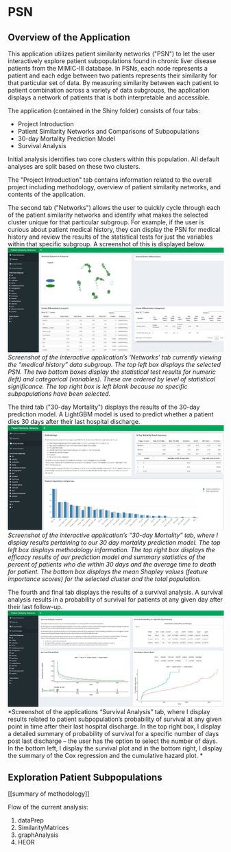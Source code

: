# PSN


## Overview of the Application
This application utilizes patient similarity networks ("PSN") to let the user interactively explore patient subpopulations found in chronic liver disease patients from the MIMIC-III database. In PSNs, each node represents a patient and each edge between two patients represents their similarity for that particular set of data. By measuring similarity between each patient to patient combination across a variety of data subgroups, the application displays a network of patients that is both interpretable and accessible.

The application (contained in the Shiny folder) consists of four tabs:
  * Project Introduction
  * Patient Similarity Networks and Comparisons of Subpopulations
  * 30-day Mortality Prediction Model
  * Survival Analysis 

Initial analysis identifies two core clusters within this population. All default analyses are split based on these two clusters. 

The "Project Introduction" tab contains information related to the overall project including methodology, overview of patient similarity networks, and contents of the application. 

The second tab ("Networks") allows the user to quickly cycle through each of the patient similarity networks and identify what makes the selected cluster unique for that particular subgroup.  For example, if the user is curious about patient medical history, they can display the PSN for medical history and review the results of the statistical tests for just the variables within that specific subgroup. A screenshot of this is displayed below. 
![Networks Tab](./img/networks_tab.JPG)
*Screenshot of the interactive application’s ‘Networks’ tab currently viewing the “medical history” data subgroup. The top left box displays the selected PSN. The two bottom boxes display the statistical test results for numeric (left) and categorical (variables). These are ordered by level of statistical significance. The top right box is left blank because no specific subpopulations have been selected.*

The third tab ("30-day Mortality") displays the results of the 30-day prediction model. A LightGBM model is used to predict whether a patient dies 30 days after their last hospital discharge. 
![Mortality Tab](./img/mortality_tab.JPG)
*Screenshot of the interactive application’s “30-day Mortality” tab, where I display results pertaining to our 30 day mortality prediction model. The top left box displays methodology information. The top right box displays the efficacy results of our prediction model and summary statistics of the percent of patients who die within 30 days and the average time to death for patient. The bottom box displays the mean Shapley values (feature importance scores) for the selected cluster and the total population.*

The fourth and final tab displays the results of a survival analysis.  A survival analysis results in a probability of survival for patients at any given day after their last follow-up.
![Survival Tab](./img/survival_tab.JPG)
*Screenshot of the applications “Survival Analysis” tab, where I display results related to patient subpopulation’s probability of survival at any given point in time after their last hospital discharge. In the top right box, I display a detailed summary of probability of survival for a specific number of days post last discharge – the user has the option to select the number of days. In the bottom left, I display the survival plot and in the bottom right, I display the summary of the Cox regression and the cumulative hazard plot. *


## Exploration Patient Subpopulations

[[summary of methodology]]


Flow of the current analysis:
  1. dataPrep
  2. SimilarityMatrices
  3. graphAnalysis
  4. HEOR

